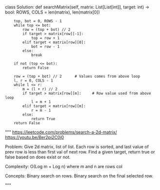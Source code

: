 class Solution:
    def searchMatrix(self, matrix: List[List[int]], target: int) -> bool:
        ROWS, COLS = len(matrix), len(matrix[0])

        top, bot = 0, ROWS - 1
        while top <= bot:
            row = (top + bot) // 2
            if target > matrix[row][-1]:
                top = row + 1
            elif target < matrix[row][0]:
                bot = row - 1
            else:
                break

        if not (top <= bot):
            return False
            
        row = (top + bot) // 2      # Values comes from above loop
        l, r = 0, COLS - 1
        while l <= r:
            m = (l + r) // 2
            if target > matrix[row][m]:     # Row value used from above loop
                l = m + 1
            elif target < matrix[row][m]:
                r = m - 1
            else:
                return True
        return False
        
"""
https://leetcode.com/problems/search-a-2d-matrix/
https://youtu.be/Ber2pi2C0j0

Problem:
Give 2d matrix, list of list. Each row is sorted, and last value of prev row is less than first val of next row. 
Find a given target, return true or false based on does exist or not.

Complexity:
O(Log m + Log n) where m and n are rows col 

Concepts:
Binary search on rows.
Binary search on the final selected row.

"""

